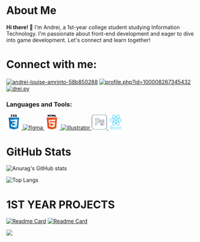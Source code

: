 # **About Me** 

**Hi there! 👋**
I'm Andrei, a 1st-year college student studying Information Technology. I'm passionate about front-end development and eager to dive into game development. Let's connect and learn together!

# **Connect with me:**
<p align="left">
<a href="https://linkedin.com/in/andrei-louise-amrinto-58b850288" target="blank"><img align="center" src="https://raw.githubusercontent.com/rahuldkjain/github-profile-readme-generator/master/src/images/icons/Social/linked-in-alt.svg" alt="andrei-louise-amrinto-58b850288" height="30" width="40" /></a>
<a href="https://fb.com/profile.php?id=100008267345432" target="blank"><img align="center" src="https://raw.githubusercontent.com/rahuldkjain/github-profile-readme-generator/master/src/images/icons/Social/facebook.svg" alt="profile.php?id=100008267345432" height="30" width="40" /></a>
<a href="https://instagram.com/drei.py" target="blank"><img align="center" src="https://raw.githubusercontent.com/rahuldkjain/github-profile-readme-generator/master/src/images/icons/Social/instagram.svg" alt="drei.py" height="30" width="40" /></a>
</p>

<h3 align="left">Languages and Tools:</h3>
<p align="left"> <a href="https://www.w3schools.com/css/" target="_blank" rel="noreferrer"> <img src="https://raw.githubusercontent.com/devicons/devicon/master/icons/css3/css3-original-wordmark.svg" alt="css3" width="40" height="40"/> </a> <a href="https://www.figma.com/" target="_blank" rel="noreferrer"> <img src="https://www.vectorlogo.zone/logos/figma/figma-icon.svg" alt="figma" width="40" height="40"/> </a> <a href="https://www.w3.org/html/" target="_blank" rel="noreferrer"> <img src="https://raw.githubusercontent.com/devicons/devicon/master/icons/html5/html5-original-wordmark.svg" alt="html5" width="40" height="40"/> </a> <a href="https://www.adobe.com/in/products/illustrator.html" target="_blank" rel="noreferrer"> <img src="https://www.vectorlogo.zone/logos/adobe_illustrator/adobe_illustrator-icon.svg" alt="illustrator" width="40" height="40"/> </a> <a href="https://www.photoshop.com/en" target="_blank" rel="noreferrer"> <img src="https://raw.githubusercontent.com/devicons/devicon/master/icons/photoshop/photoshop-line.svg" alt="photoshop" width="40" height="40"/> </a> <a href="https://reactjs.org/" target="_blank" rel="noreferrer"> <img src="https://raw.githubusercontent.com/devicons/devicon/master/icons/react/react-original-wordmark.svg" alt="react" width="40" height="40"/> </a> </p>

# **GitHub Stats** 
![Anurag's GitHub stats](https://github-readme-stats.vercel.app/api?username=Jiwuuuu&show_icons=true&theme=midnight-purple)

![Top Langs](https://github-readme-stats.vercel.app/api/top-langs/?username=Jiwuuuu&show_icons=true&theme=midnight-purple&layout=compact)

# **1ST YEAR PROJECTS** 
[![Readme Card](https://github-readme-stats.vercel.app/api/pin/?username=Jiwuuuu&show_icons=true&theme=midnight-purple&repo=Purrkour)](https://github.com/Jiwuuuu/Purrkour) [![Readme Card](https://github-readme-stats.vercel.app/api/pin/?username=Jiwuuuu&show_icons=true&theme=midnight-purple&repo=DigiBloom)](https://github.com/Jiwuuuu/DigiBloom)

![](https://komarev.com/ghpvc/?username=Jiwuuuu&color=blueviolet)

